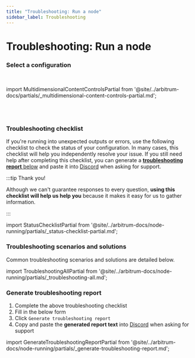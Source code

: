 ```yaml
---
title: "Troubleshooting: Run a node"
sidebar_label: Troubleshooting
---
```



# Troubleshooting: Run a node

### Select a configuration
<br />

import MultidimensionalContentControlsPartial from '@site/../arbitrum-docs/partials/_multidimensional-content-controls-partial.md';

<MultidimensionalContentControlsPartial />

<div class='hide-tabs'>

<br />
<br />


### Troubleshooting checklist

If you're running into unexpected outputs or errors, use the following checklist to check the status of your configuration. In many cases, this checklist will help you independently resolve your issue. If you still need help after completing this checklist, you can generate a [**troubleshooting report** below](#generate-troubleshooting-report) and paste it into [Discord](https://discord.gg/prysmaticlabs) when asking for support.

:::tip Thank you!

Although we can't guarantee responses to every question, **using this checklist will help us help you** because it makes it easy for us to gather information.

:::


import StatusChecklistPartial from '@site/../arbitrum-docs/node-running/partials/_status-checklist-partial.md';

<StatusChecklistPartial />

</div>


### Troubleshooting scenarios and solutions

Common troubleshooting scenarios and solutions are detailed below. 

import TroubleshootingAllPartial from '@site/../arbitrum-docs/node-running/partials/_troubleshooting-all.md';

<TroubleshootingAllPartial />


### Generate troubleshooting report

 1. Complete the above troubleshooting checklist
 2. Fill in the below form
 3. Click `Generate troubleshooting report`
 4. Copy and paste the **generated report text** into [Discord](https://discord.gg/prysmaticlabs) when asking for support

import GenerateTroubleshootingReportPartial from '@site/../arbitrum-docs/node-running/partials/_generate-troubleshooting-report.md';

<GenerateTroubleshootingReportPartial />


<!--
import FaqPartial, {toc as FAQTOC} from '../partials/\_troubleshooting-nodes-partial.md';

<div data-faq-origin-slug='node-faq'>
    <FaqPartial />
</div>

export const toc = FAQTOC
-->

